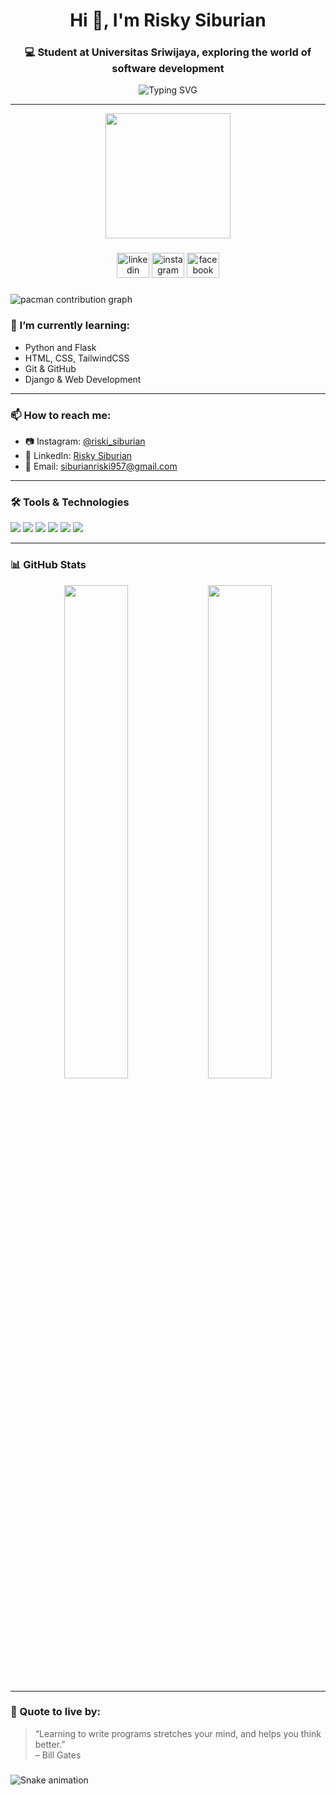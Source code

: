 <h1 align="center">Hi 👋, I'm Risky Siburian</h1>
<h3 align="center">💻 Student at Universitas Sriwijaya, exploring the world of software development</h3>

<p align="center">
  <img src="https://readme-typing-svg.demolab.com?font=Fira+Code&pause=1000&center=true&vCenter=true&width=435&lines=Computer+System+Student;Learning+Python+%26+Web+Development;Always+curious+and+building+projects" alt="Typing SVG" />
</p>

---
<div align="center">
  <img height="200" src="https://i.imgflip.com/65efzo.gif"  />
</div>

###

<div align="middle">
  <img src="https://raw.githubusercontent.com/maurodesouza/profile-readme-generator/master/src/assets/icons/social/linkedin/default.svg" width="52" height="40" alt="linkedin logo"  />
  <img src="https://raw.githubusercontent.com/maurodesouza/profile-readme-generator/master/src/assets/icons/social/instagram/default.svg" width="52" height="40" alt="instagram logo"  />
  <img src="https://raw.githubusercontent.com/maurodesouza/profile-readme-generator/master/src/assets/icons/social/facebook/default.svg" width="52" height="40" alt="facebook logo"  />
</div>

###

<picture>
  <source media="(prefers-color-scheme: dark)" srcset="https://raw.githubusercontent.com/dreaminthesky967/dreaminthesky967/output/pacman-contribution-graph-dark.svg">
  <source media="(prefers-color-scheme: light)" srcset="https://raw.githubusercontent.com/dreaminthesky967/dreaminthesky967/output/pacman-contribution-graph.svg">
  <img alt="pacman contribution graph" src="https://raw.githubusercontent.com/dreaminthesky967/dreaminthesky967/output/pacman-contribution-graph.svg">
</picture>

### 🌱 I’m currently learning:
- Python and Flask
- HTML, CSS, TailwindCSS
- Git & GitHub
- Django & Web Development

---

### 📫 How to reach me:
- 📷 Instagram: [@riski_siburian](https://www.instagram.com/riski_sibd3RsZnU2b2ZleXdyurian?igsh=)
- 💼 LinkedIn: [Risky Siburian](https://www.linkedin.com/in/risky-siburian-248056305)
- 📧 Email: siburianriski957@gmail.com

---

### 🛠️ Tools & Technologies
<p>
  <img src="https://img.shields.io/badge/-Python-05122A?style=flat&logo=python" />
  <img src="https://img.shields.io/badge/-HTML5-05122A?style=flat&logo=html5" />
  <img src="https://img.shields.io/badge/-CSS3-05122A?style=flat&logo=css3" />
  <img src="https://img.shields.io/badge/-Tailwind-05122A?style=flat&logo=tailwind-css" />
  <img src="https://img.shields.io/badge/-Git-05122A?style=flat&logo=git" />
  <img src="https://img.shields.io/badge/-GitHub-05122A?style=flat&logo=github" />
</p>

---

### 📊 GitHub Stats
<p align="center">
  <img width="45%" src="https://github-readme-stats.vercel.app/api?username=dreaminthesky967&show_icons=true&theme=tokyonight" />
  <img width="45%" src="https://github-readme-streak-stats.herokuapp.com/?user=dreaminthesky967&theme=tokyonight" />
</p>

---

### 🧠 Quote to live by:
> “Learning to write programs stretches your mind, and helps you think better.”  
> – Bill Gates

###
<img src="https://raw.githubusercontent.com/dreaminthesky967/dreaminthesky967/output/snake.svg" alt="Snake animation" />

 
